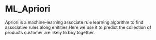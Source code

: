 # ML_Apriori
Apriori is a machine-learning associate rule learning algorithm to find associative rules along enitities.Here we use it to predict the collection of products customer are likely to buy together.
